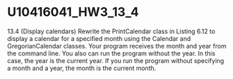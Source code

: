 # U10416041_HW3_13_4
13.4 (Display calendars) Rewrite the PrintCalendar class in Listing 6.12 to display a calendar for a specified month using the Calendar and GregorianCalendar classes. Your program receives the month and year from the command line. You also can run the program without the year. In this case, the year is the current year. If you run the program without specifying a month and a year, the month is the current month.
